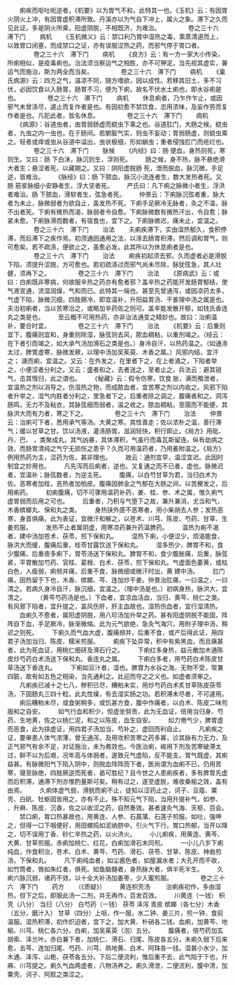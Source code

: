 <!-- { "loadSidebar": true } -->
　　痢疾而呕吐呃逆者，《机要》以为胃气不和，此特其一也。《玉机》云：有因胃火阴火上冲，有因胃虚积滞所致。丹溪亦以为气自下冲上，属火之象。滞下之久而见此证，多是阴火所乘，阳虚阴脱，不相既济，为难治。
　　
　　卷之三十六　滞下门
　　病机
　　《玉机微义》云：禁口利乃胃中湿热之毒，熏蒸清道而上，以致胃口闭塞，而成禁口之证，亦有误服涩热之药，而邪气停于胃口者。
　　
　　卷之三十六　滞下门
　　病机
　　《良方》云：有一方一家大小传染，所痢相似，是疫毒痢也。治法须当察运气之相胜，亦不可狎泥，当先视其虚实，兼运气而施治，斯为两全而当矣。
　　
　　卷之三十六　滞下门
　　病机
　　《巢氏病源》云：四方之气，温凉不同，随方嗜欲，因以成性。若移其旧土，多不习伏，必因饮食以入肠胃，肠胃不习，便为下痢，故名不伏水土痢也，即水谷痢是也。
　　
　　卷之三十六　滞下门
　　病机
　　休息痢者，乃乍作乍止，或因邪气未曾涤尽，遽止而复作者是也。有因初愈不禁饮食，恣用浓味，及妄作劳而复作者是也。凡犯此者，皆名休息。
　　
　　卷之三十六　滞下门
　　病机
　　《病源》：谷道虫者，由胃弱肠虚而蛲虫下乘之也。谷道肛门，大肠之候。蛲虫者，九虫之内一虫也，在于肠间。若腑脏气实，则虫不妄动；胃弱肠虚，则蛲虫乘之。轻者或痒或虫从谷道中溢出，虫状极细，形如蜗虫；重者侵蚀肛门而疮烂也。
　　
　　卷之三十六　滞下门
　　脉候
　　《内经》曰：肠 便血，身热则死，寒则生。又曰：肠 下白沫，脉沉则生，浮则死。
　　肠之候，身不热，脉不悬绝滑大者生；悬涩者死，以藏期之。又曰：阴阳虚脱肠 死，泄而脱血，脉沉微，手足逆，皆难治。
　　《脉经》曰：肠 下脓血，脉沉小流连者生，数大发热者死。又肠 筋挛脉细小安静者生，浮大坚者死。
　　严氏曰：凡下痢之脉微小者生，浮洪者难治。肠 下脓血，滑软者生，弦急者死。
　　仲景云：下痢脉沉弦者重，脉大者为未止，脉微弱者为欲自止，虽发热不死。下痢手足厥冷无脉者，灸之不温，脉不出者死。下痢有微热而渴，脉弱者令自愈。下痢脉微数有微热汗出，令自愈；脉紧未愈。下痢脉滑而数者，有宿食也，宜下之。下痢脉微迟，痛未止，宜温之。
　　
　　卷之三十六　滞下门
　　治法
　　夫痢疾滞下，实由湿热郁久，食积停滞，而后滞下之疾作焉。初须通因通用之法，以涤去肠胃积滞，然后调和胃气，则可愈矣。若不疏涤，便欲止之，虽愈必发。此其所以为休息痢者是也。
　　
　　卷之三十六　滞下门
　　治法
　　痢疾初起须去邪，久而虚者必是滑脱下陷，须提升涩脱，方可愈也。若初疏涤过而邪气尚未尽除，脉犹弦急，其人壮健，须再下之。
　　
　　卷之三十六　滞下门
　　治法
　　《原病武》云：或曰：白痢既非寒病，何故服辛热之药亦有愈者邪？盖辛热之药能开发肠胃郁结，使气液宣通，流湿润燥，气和而已。此特其一端也。甚至先曾通泻，或因凉药太多，气虚下陷，脉微沉细，四肢厥冷，即宜温补，升阳益胃汤、干姜理中汤之属是也。夫治初痢者，当以苦寒治之，或略加辛药佐之则可。盖辛能发散开郁，如钱氏香连丸之类是也。
　　至云概不可用热药，亦非治法通变之精妙也。故曰：治痢温补，要合时宜。
　　
　　卷之三十六　滞下门
　　治法
　　《机要》云：后重则宜下，腹痛则宜和，身重则除湿，脉弦则去风，脓血稠粘，以重剂竭之。（经云：在下者引而竭之，如大承气汤加滑石之类是也。）身冷自汗，以热药温之。（如通涤太过，脾胃虚寒，脉微发厥，以理中汤加吴茱萸、木香之属。）风邪内结，宜汗之； 溏而痢，宜温之。又云：在外发之，在里者下之，在上者涌之，下陷者举之，小便涩者分利之。又云：盛者和之，去者送之，至者止之。兵法云：避其锐气，击其惰归，此之谓也。
　　《秘藏》云：假令伤寒，饮食 胀，满而飧泄者，宜温热之剂以消导之。伤湿热之物，而成脓血者，宜苦寒之剂以内收之。风邪下陷者升举之，湿气内胜者分利之，里急者下之，后重者除之调之，腹痛者和之。洞泻肠鸣，无力不及粘衣，其脉弦细而弱者，温之收之。脓血稠粘，至圊而不能便，其脉洪大而有力者，寒之下之。
　　
　　卷之三十六　滞下门
　　治法
　　仲景云：治痢可下者，悉用承气等汤。大黄之寒，其性善走；佐以浓朴之温，善行滞气；缓以甘草之甘。饮以汤液，灌涤肠胃，滋润轻快，积行即止。《局方》用砒、丹、巴、 ，类聚成丸，其气凶暴，其体滞积，气虽行而毒瓦斯留连。纵有劫病之效，而肠胃清纯之气宁无损伤之患乎？久而可用温药者，乃用姜附温之。《局方》例用热药为主，涩药为佐，甚非理也。
　　故云：通剂宜早，温涩宜迟。此因时制宜之妙用也。
　　凡先泻而后痢者，逆也。又复通之而不已者，虚也。脉微迟者，宜温补；脉弦数者，为逆主死。
　　腹痛，以白芍甘草为君，当归白术为佐。恶寒者加桂，恶热者加柏皮。腹痛因肺金之气郁在大肠之间，以苦梗发之，后用痢药。
　　初痢腹痛，切不可骤用温药补药，姜、桂、参、术之属，惟久痢气虚胃弱而后用之可也。
　　后重者，乃积与气堕下之故，兼升兼消，尤当和气，木香槟榔丸、保和丸之类。
　　身热挟外感不恶寒者，用小柴胡去人参；发热恶寒，身首俱痛，此为表证，宜微汗和解之，以苍术、川芎、陈皮、芍药、甘草、生姜煎服。
　　发热不止者属阴虚，用寒凉药兼升药温脾药。
　　温热为痢不渴者，建中汤加苍术、茯苓，煎下保和丸。
　　湿热下痢，小便涩少，烦渴能食，脉洪大而缓，腹痛后重，桂苓甘露饮送下保和丸。
　　湿多热少，脾胃不和，食少腹痛，后重夜多痢下，胃苓汤送下保和丸。脾胃不和，食少腹胀痛，后重，脉弦紧，平胃散加芍药、官桂、葛根、白术、茯苓，煎下保和丸。气虚面色萎黄，或枯白色，人瘦弱，痢频并痛，后重不食，脉微细或微汗时出，黄 建中汤。
　　肛门痛，因热留于下也，木香、槟榔、芩、连加炒干姜。仲景治肛痛，一曰温之，一曰清之。若病久身冷自汗，脉沉细，宜温之。（理中汤是也。）初病身热，脉洪大，宜清之。
　　（黄芩芍药汤是也。）下血者，宜凉血活血，当归、黄芩、桃仁之类。有风邪下陷者，宜升提之，盖风伤肝，肝主血故也。湿热伤血者，宜行湿清热。
　　血痢久不愈者，属阳虚阴脱，用八珍汤加升举之药。甚有阳虚阴脱不能固，阵阵自下血，手足厥冷，脉渐微缩。此为元气欲绝，急灸气海穴，用附子理中汤，稍迟之则死。
　　下痢久而气血大虚，腹痛频并，后重不食，或产后得此证，用四君子汤加当归、陈皮、糯米煎服。
　　痢疾下坠异常，积中有紫黑血，而且痛甚者，此为死血证，用桃仁细研及滑石行之。
　　下痢红多身热，益元散加木通陈皮炒芍药白术汤送下保和丸、香连丸之属。
　　下痢白多者，用芍药白术陈皮甘草汤送下香连丸。
　　下痢如豆汁者，湿也。脾胃为水谷之海，无物不受，常兼四脏，故有如五色之相染，当先通利之。此迎而夺之之义也。如虚者须审之。
　　凡痢疾已减十之七八，秽积已尽，糟粕未实，用炒芍药白术炙甘草陈皮茯苓汤，下固肠丸三四十粒。此丸性燥，有去湿实肠之功。若积滞未尽者，不可遽用。
　　痢后糟粕未尽，或食粥稍多，或饥甚方食，腹中作痛者，以白术、陈皮二味煎服和之自安。
　　如气行血和积少，但虚坐努责，此为无血证，倍用当归身、芍药、生地黄，佐之以桃仁泥，和之以陈皮，血生自安。
　　如力倦气少，脾胃虚而恶食，此为挟虚证，用四君子汤加当、芍补之，虚回而利自止。
　　凡痢疾之证，要审患人体气浓薄，曾无通泻，及用攻积苦寒之药多寡，诊其脉有力无力，及正气邪气有余不足，对证施治，未为弗效也。今医治痢，峻用下剂及苦寒破滞太过，鲜不以为后艰，况年高与体弱者，遂致元气虚陷，反不能支。胃气既虚，其痢益甚。有脉微阳气下陷入阴中，则脱血阵阵而下者，医尚谓为血痢不已，仍用苦寒，寝至脉绝，四肢厥逆而死者，曷可胜纪？且今世之人患痢疾者，多有脾胃先虚而后积滞，通滞下剂亦惟酌量斯可矣。稍有过之，遂至虚脱，难收桑榆之效，盖有由焉。
　　久痢体虚气弱，滑脱而痢不止，徒知以涩药止之，诃子、豆蔻、粟壳、白矾、牡蛎固皆用之，亦有不止。殊不知元气下陷，当用升提补气，如参、 、升麻、陈皮、沉香，佐之以收涩之药，自然奏效。甚者速灸气海、天枢、百会。
　　禁口痢，胃口热甚故也，用黄连、人参、石菖蒲、石莲子煎服。如吐，强呷之，但得一口下咽便好，用田螺捣如泥纳脐中，引火气下行。胃口热郁，当开以降之，切不误用丁香、砂仁辛热之药，以火济火。
　　小儿痢疾，用黄连、黄芩、大黄、甘草煎服。赤痢加桃仁、红花，白痢加滑石末同煎。
　　一小儿八岁下痢纯血，作食积治，苍术、白术、黄芩、芍药、滑石、茯苓、甘草、陈皮、神曲煎汤，下保和丸。
　　凡下痢纯血者，如尘酱色者，如屋漏水者；大孔开而不收，如竹筒者，唇如朱红者，俱死。如鱼脑髓者，身热脉大者，俱半死半生。
　　久痢六脉沉弱，诸药不效，以十全大补汤加姜枣，少入蜜煎服。
　　
　　卷之三十六　滞下门
　　药方
　　（《质疑》）
　　黄连枳壳汤
　　 治痢疾初作，多由湿热，但下之后，即服此汤一二剂，并无再作，百发百效。
　　川黄连（一钱） 枳壳（八分） 当归（八分） 白芍药（一钱） 茯苓 泽泻 青皮 槟榔（各七分）木香（五分，磨汁入） 甘草（四分）上咀，作一服，水二钟、姜三片，煎一钟，食前温服。湿热积滞，初作炽迫者，宜下之，加大黄、朴硝各二钱。血痢，加黄芩、地榆、川芎、桃仁各六分。白痢，加吴茱萸（泡）五分。
　　腹痛者，倍芍药加玄胡索、泽兰叶。赤白兼下者，加桃仁、滑石、归尾、陈皮各五分。未痢久弱下后来愈，去芩、连加归尾、芍药、川芎、熟地黄、白术、阿珠各一钱。湿甚小水少，加木通、泽泻、山栀、茯苓各五分。下后二便流利，惟后重不去，此气陷于下也，升麻、川芎提之。痢久气血两虚者，八物汤养之。痢久滑泄，二便流利，腹中清，加粟壳、诃子、阿胶之类涩之。
